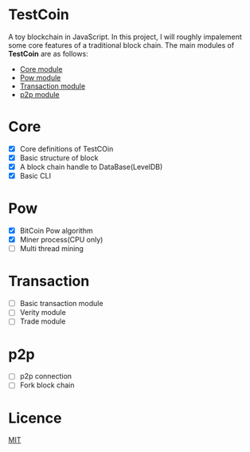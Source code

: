 # TestCoin
A toy blockchain in JavaScript. In this project, I will roughly impalement some core features of a traditional block chain. The main modules of 
<b>TestCoin</b> are as follows:

* <a href='#core'>Core module</a>
* <a href='#pow'>Pow module</a>
* <a href='#transaction'>Transaction module</a>
* <a href='#p2p'>p2p module</a>


# Core

- [x] Core definitions of TestCOin
- [x] Basic structure of block 
- [x] A block chain handle to DataBase(LevelDB)
- [x] Basic CLI

# Pow

- [x] BitCoin Pow algorithm
- [x] Miner process(CPU only)
- [ ] Multi thread mining

# Transaction

- [ ] Basic transaction module
- [ ] Verity module
- [ ] Trade module

# p2p

- [ ] p2p connection
- [ ] Fork block chain

# Licence

[MIT](https://opensource.org/licenses/MIT)

